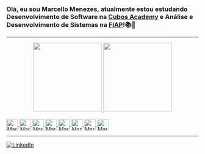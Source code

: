 ### Olá, eu sou Marcello Menezes, atualmente estou estudando Desenvolvimento de Software na [Cubos Academy](https://cubos.academy/) e Análise e Desenvolvimento de Sistemas na [FIAP](https://www.fiap.com.br/online/graduacao/tecnologo/analise-e-desenvolvimento-de-sistemas/)!📚📝

---

<div align="center">
  <a href="https://github.com/MarcelloMenezes">
  <img height="180em" src="https://github-readme-stats.vercel.app/api?username=MarcelloMenezes&show_icons=true&theme=dark&include_all_commits=true&count_private=true"/>
  <img height="180em" src="https://github-readme-stats.vercel.app/api/top-langs/?username=MarcelloMenezes&layout=compact&langs_count=7&theme=dark"/>
</div>
<div style="display: inline_block"><br>
  <img align="center" alt="Marcello-GIT" height="30" width="30" src="https://cdn.jsdelivr.net/gh/devicons/devicon/icons/git/git-original.svg" />
  <img align="center" alt="Marcello-HTML" height="30" width="30" src="https://cdn.jsdelivr.net/gh/devicons/devicon/icons/html5/html5-original.svg"/>
  <img align="center" alt="Marcello-CSS" height="30" width="30" src="https://cdn.jsdelivr.net/gh/devicons/devicon/icons/css3/css3-original.svg"/>
  <img align="center" alt="Marcello-Js" height="30" width="30" src="https://cdn.jsdelivr.net/gh/devicons/devicon/icons/javascript/javascript-original.svg" />
  <img align="center" alt="Marcello-Node" height="30" width="30" src="https://cdn.jsdelivr.net/gh/devicons/devicon/icons/nodejs/nodejs-original.svg" />
  <img align="center" alt="Marcelo-React" height="30" width="30" src="https://cdn.jsdelivr.net/gh/devicons/devicon/icons/react/react-original.svg"/>
  <img align="center" alt="Marcelo-Postgres" height="30" width="30" src="https://cdn.jsdelivr.net/gh/devicons/devicon/icons/postgresql/postgresql-original.svg"/>
  <img align="center" alt="Marcelo-MySQL" height="30" width="30"src="https://cdn.jsdelivr.net/gh/devicons/devicon/icons/mysql/mysql-original.svg" />
</div>

---

[![LinkedIn](https://img.shields.io/badge/LinkedIn-0077B5?style=for-the-badge&logo=linkedin&logoColor=white)](https://www.linkedin.com/in/marcelloaugustom/)
